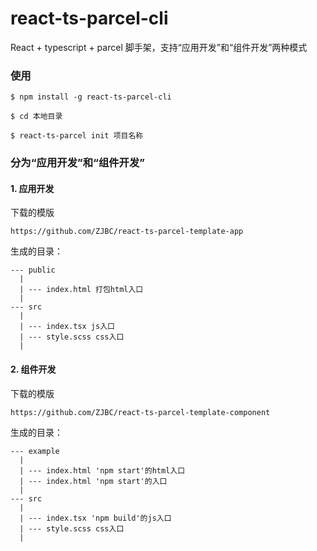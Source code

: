 # react-ts-parcel-cli
React + typescript + parcel 脚手架，支持“应用开发”和“组件开发”两种模式

### 使用

    $ npm install -g react-ts-parcel-cli
    
    $ cd 本地目录
    
    $ react-ts-parcel init 项目名称
    
### 分为“应用开发”和“组件开发”

#### 1. 应用开发

下载的模版

    https://github.com/ZJBC/react-ts-parcel-template-app
    
生成的目录：

```
--- public
  |
  | --- index.html 打包html入口
  |
--- src
  |
  | --- index.tsx js入口
  | --- style.scss css入口
  |
```

#### 2. 组件开发

下载的模版

    https://github.com/ZJBC/react-ts-parcel-template-component
    
生成的目录：

```
--- example
  |
  | --- index.html 'npm start'的html入口
  | --- index.html 'npm start'的入口
  |
--- src
  |
  | --- index.tsx 'npm build'的js入口
  | --- style.scss css入口
  |
```
